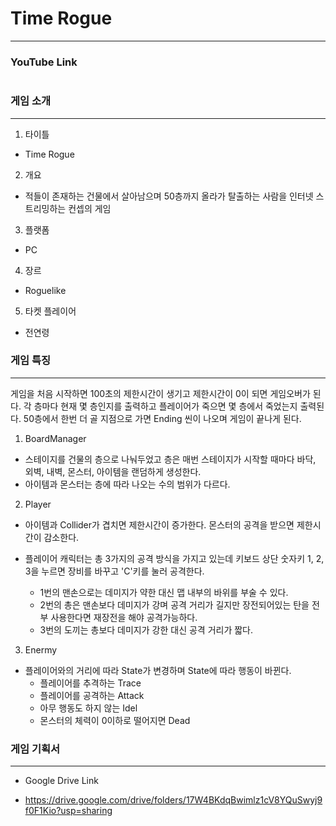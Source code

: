 # Time Rogue
--------------------
### YouTube Link
```

```

### 게임 소개
--------------------
1. 타이틀
  * Time Rogue

2. 개요
  * 적들이 존재하는 건물에서 살아남으며 50층까지 올라가 탈출하는 사람을 인터넷 스트리밍하는 컨셉의 게임

3. 플랫폼
  * PC

4. 장르
  * Roguelike

5. 타켓 플레이어
  * 전연령

### 게임 특징
--------------------
게임을 처음 시작하면 100초의 제한시간이 생기고 제한시간이 0이 되면 게임오버가 된다.
각 층마다 현재 몇 층인지를 출력하고 플레이어가 죽으면 몇 층에서 죽었는지 출력된다.
50층에서 한번 더 골 지점으로 가면 Ending 씬이 나오며 게임이 끝나게 된다.
  
1. BoardManager
  * 스테이지를 건물의 층으로 나눠두었고 층은 매번 스테이지가 시작할 때마다 바닥, 외벽, 내벽, 몬스터, 아이템을 랜덤하게 생성한다.  
  * 아이템과 몬스터는 층에 따라 나오는 수의 범위가 다르다.
  
2. Player
  * 아이템과 Collider가 겹치면 제한시간이 증가한다. 몬스터의 공격을 받으면 제한시간이 감소한다.
  
  * 플레이어 캐릭터는 총 3가지의 공격 방식을 가지고 있는데 키보드 상단 숫자키 1, 2, 3을 누르면 장비를 바꾸고 'C'키를 눌러 공격한다.
    - 1번의 맨손으로는 데미지가 약한 대신 맵 내부의 바위를 부술 수 있다.
    - 2번의 총은 맨손보다 데미지가 강며 공격 거리가 길지만 장전되어있는 탄을 전부 사용한다면 재장전을 해야 공격가능하다.
    - 3번의 도끼는 총보다 데미지가 강한 대신 공격 거리가 짧다.

3. Enermy
  * 플레이어와의 거리에 따라 State가 변경하며 State에 따라 행동이 바뀐다.
    - 플레이어를 추격하는 Trace
    - 플레이어를 공격하는 Attack
    - 아무 행동도 하지 않는 Idel
    - 몬스터의 체력이 0이하로 떨어지면 Dead


### 게임 기획서
-------------------
 * Google Drive Link
  - https://drive.google.com/drive/folders/17W4BKdqBwimlz1cV8YQuSwyj9f0F1Kio?usp=sharing
  
